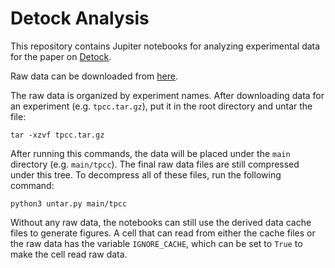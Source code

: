 # Detock Analysis

This repository contains Jupiter notebooks for analyzing experimental data for the paper on [Detock](https://github.com/detock/Detock).

Raw data can be downloaded from [here](https://drive.google.com/drive/folders/1rDCPg2U5M4ewdge2-7QBJFT5UDPn2UNx?usp=sharing).

The raw data is organized by experiment names. After downloading data for an experiment (e.g. `tpcc.tar.gz`), put it in the root directory and untar the file:

```
tar -xzvf tpcc.tar.gz
```

After running this commands, the data will be placed under the `main` directory (e.g. `main/tpcc`). The final raw data files are still compressed under this tree. To decompress all of these files, run the following command:

```
python3 untar.py main/tpcc
```

Without any raw data, the notebooks can still use the derived data cache files to generate figures. A cell that can read from either the cache files or the raw data has the variable `IGNORE_CACHE`, which can be set to `True` to make the cell read raw data.







